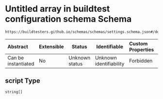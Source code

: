 # Untitled array in buildtest configuration schema Schema

```txt
https://buildtesters.github.io/schemas/schemas/settings.schema.json#/definitions/script
```




| Abstract            | Extensible | Status         | Identifiable            | Custom Properties | Additional Properties | Access Restrictions | Defined In                                                                   |
| :------------------ | ---------- | -------------- | ----------------------- | :---------------- | --------------------- | ------------------- | ---------------------------------------------------------------------------- |
| Can be instantiated | No         | Unknown status | Unknown identifiability | Forbidden         | Forbidden             | none                | [settings.schema.json\*](../out/settings.schema.json "open original schema") |

## script Type

`string[]`
